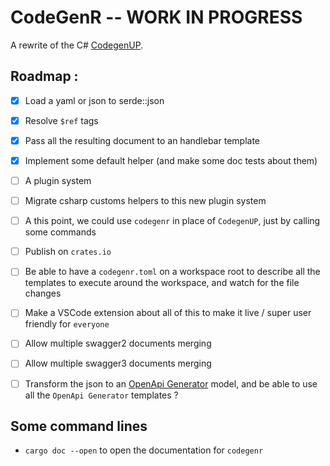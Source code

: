# CodeGenR -- WORK IN PROGRESS

A rewrite of the C# [CodegenUP](https://github.com/BeezUP/dotnet-codegen).

## Roadmap :

- [x] Load a yaml or json to serde::json

- [x] Resolve `$ref` tags

- [x] Pass all the resulting document to an handlebar template
- [x] Implement some default helper (and make some doc tests about them)
- [ ] A plugin system
- [ ] Migrate csharp customs helpers to this new plugin system
- [ ] A this point, we could use `codegenr` in place of `CodegenUP`, just by calling some commands
- [ ] Publish on `crates.io`
- [ ] Be able to have a `codegenr.toml` on a workspace root to describe all the templates to execute around the workspace, and watch for the file changes
- [ ] Make a VSCode extension about all of this to make it live / super user friendly for `everyone`

- [ ] Allow multiple swagger2 documents merging
- [ ] Allow multiple swagger3 documents merging
- [ ] Transform the json to an [OpenApi Generator](https://openapi-generator.tech/) model, and be able to use all the `OpenApi Generator` templates ?

## Some command lines

- `cargo doc --open` to open the documentation for `codegenr`
